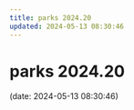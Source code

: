 ```yaml
---
title: parks 2024.20
updated: 2024-05-13 08:30:46
---
```


# parks 2024.20

(date: 2024-05-13 08:30:46)

